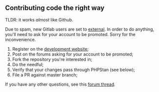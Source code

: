 ## Contributing code the right way

TLDR: it works *almost* like Github.

Due to spam, new Gitlab users are set to [external](https://docs.gitlab.com/ee/user/admin_area/external_users.html). In order to do anything, you'll need to ask for your account to be promoted. Sorry for the inconvenience.

1. Register on the [development website](https://dev.tt-rss.org);
2. Post on the forums asking for your account to be promoted;
3. Fork the repository you're interested in;
4. Do the needful;
5. Verify that your changes pass through PHPStan (see below);
6. File a PR against master branch;

If you have any other questions, see this [forum thread](https://discourse.tt-rss.org/t/how-to-contribute-code-via-pull-requests-on-git-tt-rss-org/1850).
